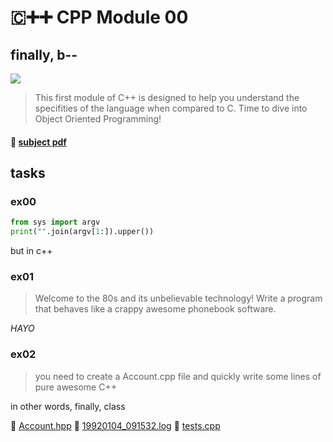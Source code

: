 # 🇨➕➕ CPP Module 00
## finally, b--

![](https://badge42.herokuapp.com/api/project/youkim/CPP%20Module%2000)

> This first module of C++ is designed to help you understand the specifities of the language when compared to C. Time to dive into Object Oriented Programming!
#### 📄 [subject pdf](https://cdn.intra.42.fr/pdf/pdf/35939/en.subject.pdf)

## tasks

### ex00

```py
from sys import argv
print("".join(argv[1:]).upper())
```
but in c++

### ex01

> Welcome to the 80s and its unbelievable technology! Write a program that behaves like a crappy awesome phonebook software.

*HAYO*

### ex02

> you need to create a Account.cpp file and quickly write some lines of pure awesome C++

in other words, finally, class

 💾 [Account.hpp](https://projects.intra.42.fr/uploads/document/document/6290/Account.hpp)
 💾 [19920104_091532.log](https://projects.intra.42.fr/uploads/document/document/6291/19920104_091532.log)
 💾 [ tests.cpp](https://projects.intra.42.fr/uploads/document/document/6292/tests.cpp)
